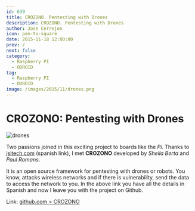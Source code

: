 ```yaml
---
id: 639
title: CROZONO. Pentesting with Drones
description: CROZONO. Pentesting with Drones
author: Jose Cerrejon
icon: pen-to-square
date: 2015-11-18 12:00:00
prev: /
next: false
category:
  - Raspberry PI
  - ODROID
tag:
  - Raspberry PI
  - ODROID
image: /images/2015/11/drones.png
---
```


# CROZONO: Pentesting with Drones

![drones](/images/2015/11/drones.png)

Two passions joined in this exciting project to boards like the *Pi*. Thanks to [jsitech.com](http://www.jsitech.com/seguridad/crozono-un-framework-para-pentesting-con-drones/) (spanish link), I met **CROZONO** developed by *Sheila Berta* and *Paul Romans*.

It is an open source framework for pentesting with drones or robots. You know, attacks wireless networks and if there is vulnerability, send the data to access the network to you. In the above link you have all the details in Spanish and now I leave you with the project on Github.

Link: [github.com > CROZONO](https://github.com/UnaPibaGeek/CROZONO)